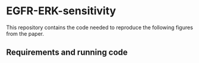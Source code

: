 # EGFR-ERK-sensitivity

This repository contains the code needed to reproduce the following figures from the paper.

## Requirements and running code
